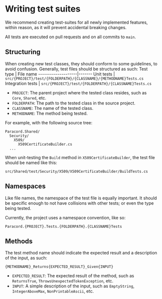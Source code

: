 # Writing test suites

We recommend creating test-suites for all newly implemented features, within reason, as it will prevent accidental breaking changes.

All tests are executed on pull requests and on all commits to `main`.

## Structuring

When creating new test classes, they should conform to some guidelines, to avoid confusion. Generally, test files should be structured as such:
 Test type          | File name 
--------------------|-------
 Unit tests         | `src/{PROJECT}/test/{FOLDERPATH}/{CLASSNAME}/{METHODNAME}Tests.cs`
 Integration tests  | `src/{PROJECT}/test/{FOLDERPATH}/{CLASSNAME}Tests.cs`

- `PROJECT`: The parent project where the tested class resides, such as `Core`, `Shared`, etc.
- `FOLDERPATH`: The path to the tested class in the source project.
- `CLASSNAME`: The name of the tested class.
- `METHODNAME`: The method being tested.

For example, with the following source tree:

```
Paracord.Shared/
  Security/
    X509/
      X509CertificateBuilder.cs
  ...
```

When unit-testing the `Build` method in `X509CertificateBuilder`, the test file should be named like this:
```
src/Shared/test/Security/X509/X509CertificateBuilder/BuildTests.cs
```

## Namespaces

Like file names, the namespace of the test file is equally important. It should be specific enough to not have
collisions with other tests; or even the type being tested.

Currently, the project uses a namespace convention, like so:
```
Paracord.{PROJECT}.Tests.{FOLDERPATH}.{CLASSNAME}Tests
```

## Methods

The test method name should indicate the expected result and a description of the input, as such:

```
{METHODNAME}_Returns{EXPECTED_RESULT}_Given{INPUT}
```

- `EXPECTED_RESULT`: The expected result of the method, such as `ReturnsTrue`, `ThrowsUnexpectedTokenException`, etc.
- `INPUT`: A simple description of the input, such as `EmptyString`, `IntegerAboveMax`, `NonPrintableAscii`, etc.